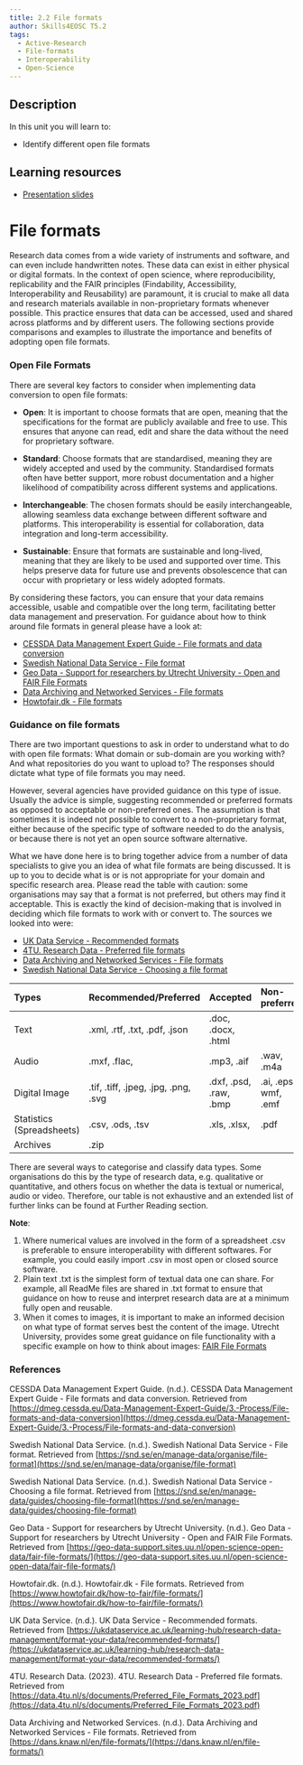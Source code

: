 ```yaml
---
title: 2.2 File formats
author: Skills4EOSC T5.2
tags:
  - Active-Research
  - File-formats
  - Interoperability
  - Open-Science
---
```

## Description

In this unit you will learn to: 

- Identify different open file formats 

## Learning resources

- [Presentation slides](https://docs.google.com/presentation/d/1UIfo8wwc6lbFn9aeu0GkqHtExj0Wh_Sb/edit?usp=sharing&ouid=102604071504748959042&rtpof=true&sd=true)

# File formats

Research data comes from a wide variety of instruments and software, and can even include handwritten notes. These data can exist in either physical or digital formats. In the context of open science, where reproducibility, replicability and the FAIR principles (Findability, Accessibility, Interoperability and Reusability) are paramount, it is crucial to make all data and research materials available in non-proprietary formats whenever possible. This practice ensures that data can be accessed, used and shared across platforms and by different users. The following sections provide comparisons and examples to illustrate the importance and benefits of adopting open file formats.

### Open File Formats

There are several key factors to consider when implementing data conversion to open file formats:

- **Open**: It is important to choose formats that are open, meaning that the specifications for the format are publicly available and free to use. This ensures that anyone can read, edit and share the data without the need for proprietary software.

- **Standard**: Choose formats that are standardised, meaning they are widely accepted and used by the community. Standardised formats often have better support, more robust documentation and a higher likelihood of compatibility across different systems and applications.

- **Interchangeable**: The chosen formats should be easily interchangeable, allowing seamless data exchange between different software and platforms. This interoperability is essential for collaboration, data integration and long-term accessibility.

- **Sustainable**: Ensure that formats are sustainable and long-lived, meaning that they are likely to be used and supported over time. This helps preserve data for future use and prevents obsolescence that can occur with proprietary or less widely adopted formats. 

By considering these factors, you can ensure that your data remains accessible, usable and compatible over the long term, facilitating better data management and preservation. For guidance about how to think around file formats in general please have a look at: 

- [CESSDA Data Management Expert Guide - File formats and data conversion](https://dmeg.cessda.eu/Data-Management-Expert-Guide/3.-Process/File-formats-and-data-conversion)
- [Swedish National Data Service - File format](https://snd.se/en/manage-data/organise/file-format)
- [Geo Data - Support for researchers by Utrecht University - Open and FAIR File Formats](https://geo-data-support.sites.uu.nl/open-science-open-data/fair-file-formats/)
- [Data Archiving and Networked Services - File formats](https://dans.knaw.nl/en/file-formats/)
- [Howtofair.dk - File formats](https://www.howtofair.dk/how-to-fair/file-formats/)

### Guidance on file formats

There are two important questions to ask in order to understand what to do with open file formats: What domain or sub-domain are you working with? And what repositories do you want to upload to? The responses should dictate what type of file formats you may need. 

However, several agencies have provided guidance on this type of issue. Usually the advice is simple, suggesting recommended or preferred formats as opposed to acceptable or non-preferred ones. The assumption is that sometimes it is indeed not possible to convert to a non-proprietary format, either because of the specific type of software needed to do the analysis, or because there is not yet an open source software alternative. 

What we have done here is to bring together advice from a number of data specialists to give you an idea of what file formats are being discussed. It is up to you to decide what is or is not appropriate for your domain and specific research area. Please read the table with caution: some organisations may say that a format is not preferred, but others may find it acceptable. This is exactly the kind of decision-making that is involved in deciding which file formats to work with or convert to. The sources we looked into were: 

- [UK Data Service - Recommended formats](https://ukdataservice.ac.uk/learning-hub/research-data-management/format-your-data/recommended-formats/)
- [4TU. Research Data - Preferred file formats](https://data.4tu.nl/s/documents/Preferred_File_Formats_2023.pdf)
- [Data Archiving and Networked Services - File formats](https://dans.knaw.nl/en/file-formats/)
- [Swedish National Data Service - Choosing a file format](https://snd.se/en/manage-data/guides/choosing-file-format)

| Types                     | Recommended/Preferred                | Accepted               | Non-preferred        |
| :------------------------ | :----------------------------------- | :--------------------- | :------------------- |
| Text                      | .xml, .rtf, .txt, .pdf, .json        | .doc, .docx, .html     |                      |
| Audio                     | .mxf, .flac,                         | .mp3, .aif             | .wav, .m4a           |
| Digital Image             | .tif, .tiff, .jpeg, .jpg, .png, .svg | .dxf, .psd, .raw, .bmp | .ai, .eps. wmf, .emf |
| Statistics (Spreadsheets) | .csv, .ods, .tsv                     | .xls, .xlsx,           | .pdf                 |
| Archives                  | .zip                                 |                        |                      |

There are several ways to categorise and classify data types. Some organisations do this by the type of research data, e.g. qualitative or quantitative, and others focus on whether the data is textual or numerical, audio or video. Therefore, our table is not exhaustive and an extended list of further links can be found at Further Reading section.

**Note**:

1. Where numerical values are involved in the form of a spreadsheet .csv is preferable to ensure interoperability with different softwares. For example, you could easily import .csv in most open or closed source software.
2. Plain text .txt is the simplest form of textual data one can share. For example, all ReadMe files are shared in .txt format to ensure that guidance on how to reuse and interpret research data are at a minimum fully open and reusable. 
3. When it comes to images, it is important to make an informed decision on what type of format serves best the content of the image. Utrecht University, provides some great guidance on file functionality with a specific example on how to think about images: [FAIR File Formats](https://geo-data-support.sites.uu.nl/open-science-open-data/fair-file-formats/)

### References


CESSDA Data Management Expert Guide. (n.d.). CESSDA Data Management Expert Guide - File formats and data conversion. Retrieved from [https://dmeg.cessda.eu/Data-Management-Expert-Guide/3.-Process/File-formats-and-data-conversion](https://dmeg.cessda.eu/Data-Management-Expert-Guide/3.-Process/File-formats-and-data-conversion)

Swedish National Data Service. (n.d.). Swedish National Data Service - File format. Retrieved from [https://snd.se/en/manage-data/organise/file-format](https://snd.se/en/manage-data/organise/file-format)

Swedish National Data Service. (n.d.). Swedish National Data Service - Choosing a file format. Retrieved from [https://snd.se/en/manage-data/guides/choosing-file-format](https://snd.se/en/manage-data/guides/choosing-file-format)

Geo Data - Support for researchers by Utrecht University. (n.d.). Geo Data - Support for researchers by Utrecht University - Open and FAIR File Formats. Retrieved from [https://geo-data-support.sites.uu.nl/open-science-open-data/fair-file-formats/](https://geo-data-support.sites.uu.nl/open-science-open-data/fair-file-formats/)

Howtofair.dk. (n.d.). Howtofair.dk - File formats. Retrieved from [https://www.howtofair.dk/how-to-fair/file-formats/](https://www.howtofair.dk/how-to-fair/file-formats/)

UK Data Service. (n.d.). UK Data Service - Recommended formats. Retrieved from [https://ukdataservice.ac.uk/learning-hub/research-data-management/format-your-data/recommended-formats/](https://ukdataservice.ac.uk/learning-hub/research-data-management/format-your-data/recommended-formats/)

4TU. Research Data. (2023). 4TU. Research Data - Preferred file formats. Retrieved from [https://data.4tu.nl/s/documents/Preferred_File_Formats_2023.pdf](https://data.4tu.nl/s/documents/Preferred_File_Formats_2023.pdf)

Data Archiving and Networked Services. (n.d.). Data Archiving and Networked Services - File formats. Retrieved from [https://dans.knaw.nl/en/file-formats/](https://dans.knaw.nl/en/file-formats/)

